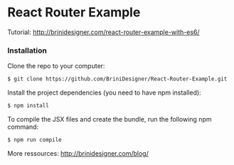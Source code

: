 # React Router Example

Tutorial: http://brinidesigner.com/react-router-example-with-es6/

### Installation

Clone the repo to your computer:

```sh
$ git clone https://github.com/BriniDesigner/React-Router-Example.git
```

Install the project dependencies (you need to have npm installed):

```sh
$ npm install
```

To compile the JSX files and create the bundle, run the following npm command:

```sh
$ npm run compile
```

More ressources: http://brinidesigner.com/blog/